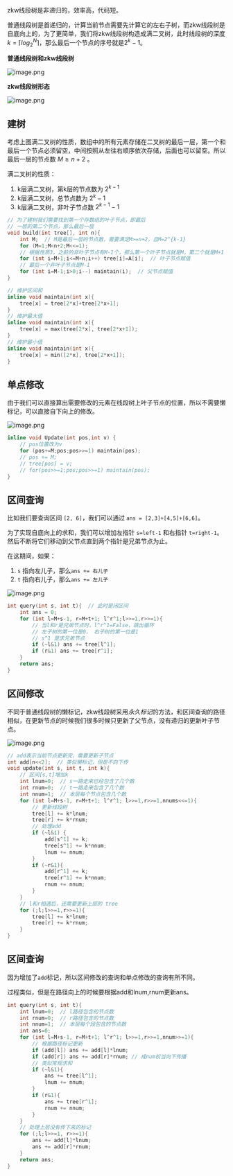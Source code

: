 zkw线段树是非递归的，效率高，代码短。

普通线段树是首递归的，计算当前节点需要先计算它的左右子树，而zkw线段树是自底向上的，为了更简单，我们将zkw线段树构造成满二叉树，此时线段树的深度 $k=\lceil log_2^N\rceil$，那么最后一个节点的序号就是$2^k-1$。

**普通线段树和zkw线段树**

![image.png](assets/image-20210817232320-osfb9da.png)

**zkw线段树形态**

![image.png](assets/image-20210817232637-qluhqdb.png)

## 建树

考虑上图满二叉树的性质，数组中的所有元素存储在二叉树的最后一层，第一个和最后一个节点必须留空，中间按照从左往右顺序依次存储，后面也可以留空。所以最后一层的节点数 $M \geq n+2$ 。

满二叉树的性质：

1. k层满二叉树，第k层的节点数为 $2^{k-1}$
2. k层满二叉树，总节点数为 $2^k-1$
3. k层满二叉树，非叶子节点数 $2^{k-1}-1$

```cpp
// 为了建树我们需要找到第一个存数组的叶子节点，即最后
// 一层的第二个节点，那么最后一层
void build(int tree[], int n){
    int M;  // M是最后一层的节点数，需要满足M>=n+2，且M=2^{k-1}
    for (M=1;M<n+2;M<<=1);
    // 根据性质3，之前的非叶子节点有M-1个，那么第一个叶子节点就是M，第二个就是M+1
    for (int i=M+1;i<=M+n;i++) tree[i]=A[i];  // 叶子节点赋值
    // 最后一个非叶子节点是M-1
    for (int i=M-1;i>0;i--) maintain(i);  // 父节点赋值
}
```

```cpp
// 维护区间和
inline void maintain(int x){
    tree[x] = tree[2*x]+tree[2*x+1];
}
// 维护最大值
inline void maintain(int x){
    tree[x] = max(tree[2*x], tree[2*x+1]);
}
// 维护最小值
inline void maintain(int x){
    tree[x] = min([2*x], tree[2*x+1]);
}
```

## 单点修改

由于我们可以直接算出需要修改的元素在线段树上叶子节点的位置，所以不需要懒标记，可以直接自下向上的修改。

![image.png](assets/image-20210817223018-oeg6sp9.png)

```cpp
inline void Update(int pos,int v) {
    // pos位置改为v
    for (pos+=M;pos;pos>>=1) maintain(pos);
    // pos += M;
    // tree[pos] = v;
    // for(pos>>=1;pos;pos>>=1) maintain(pos);
}
```

## 区间查询

比如我们要查询区间 `[2, 6]`，我们可以通过 `ans = [2,3]+[4,5]+[6,6]`。

为了实现自底向上的求和，我们可以增加左指针 `s=left-1` 和右指针 `t=right-1`。然后不断将它们移动到父节点直到两个指针是兄弟节点为止。

在这期间，如果：

1. `s` 指向左儿子，那么`ans += 右儿子`
2. `t` 指向右儿子，那么`ans += 左儿子`

![image.png](assets/image-20210818151758-z4bjweh.png)

```cpp
int query(int s, int t){  // 此时是闭区间
    int ans = 0;
    for (int l=M+s-1, r=M+t+1; l^r^1;l>>=1,r>>=1){
        // 当l和r是兄弟节点时，l^r^1=False，跳出循环
        // 左子树的第一位是0， 右子树的第一位是1
        // s^1 是求兄弟节点
        if (~l&1) ans += tree[l^1];
        if (r&1) ans += tree[r^1];
    }
    return ans;
}
```

## 区间修改

不同于普通线段树的懒标记，zkw线段树采用*永久标记*的方法，和区间查询的路径相似，在更新节点的时候我们很多时候只更新了父节点，没有递归的更新叶子节点。

![image.png](assets/image-20210818155629-qa60i09.png)

```cpp
// add表示当前节点更新完，需要更新子节点
int add[n<<2];  // 类似懒标记，但是不向下传
void update(int s, int t, int k){
    // 区间[s,t]增加k
    int lnum=0;  // s一路走来已经包含了几个数
    int rnum=0;  // t一路走来包含了几个数
    int nnum=1;  // 本层每个节点包含几个数
    for (int l=M+s-1, r=M+t+1; l^r^1; l>>=1,r>>=1,nnums<<=1){
        // 更新线段树
        tree[l] += k*lnum;
        tree[r] += k*rnum;
        // 处理add
        if (~l&1) {
            add[s^1] += k;
            tree[s^1] += k*nnum;
            lnum += nnum;
        }
        if (~r&1){
            add[r^1] += k;
            tree[r^1] += k*nnum;
            rnum += nnum;
        }
    }
    // l和r相遇后，还需要更新上层的 tree
    for (;l;l>>=1,r>>=1){
        tree[l] += k*lnum;
        tree[r] += k*rnum;
    }
}
```

## 区间查询

因为增加了`add`标记，所以区间修改的查询和单点修改的查询有所不同。

过程类似，但是在路径向上的时候要根据add和lnum,rnum更新ans。

```cpp
int query(int s, int t){
	int lnum=0;  // l路径包含的节点数
	int rnum=0;  // r路径包含的节点数
	int nnum=1;  // 本层每个段包含的节点数
	int ans=0;
	for (int l=M+s-1, r=M+t+1; l^r^1; l>>=1,r>>=1,nnum>>=1){
		// 根据路径标记更新
		if (add[l]) ans += add[l]*lnum;
		if (add[r]) ans += add[r]*rnum; // 成num权当向下传播
		// 类似常规求和
		if (~l&1){
			ans += tree[l^1];
			lnum += nnum;
		}
		if (r&1){
			ans += tree[r^1];
			rnum += nnum;
		}
	}
	// 处理上层没有传下来的标记
	for (;l;l>>=1, r>>=1){
		ans += add[l]*lnum;
		ans += add[r]*rnum;
	}
	return ans;
}
```